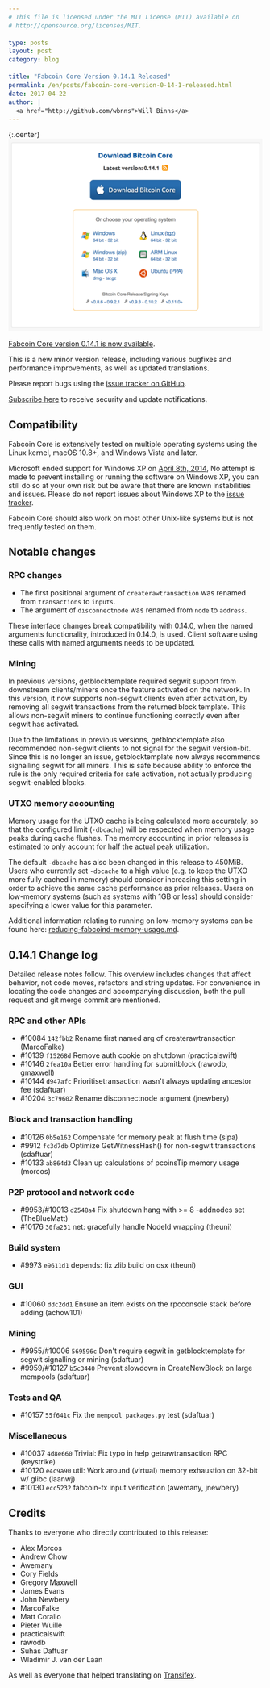 ```yaml
---
# This file is licensed under the MIT License (MIT) available on
# http://opensource.org/licenses/MIT.

type: posts
layout: post
category: blog

title: "Fabcoin Core Version 0.14.1 Released"
permalink: /en/posts/fabcoin-core-version-0-14-1-released.html
date: 2017-04-22
author: |
  <a href="http://github.com/wbnns">Will Binns</a>
---
```


{:.center}
![Fabcoin Core Version 0.14.1](/img/blog/free/fabcoin-core-0141.png)

[Fabcoin Core version 0.14.1 is now available](http://fabcoins.info/en/download).

This is a new minor version release, including various bugfixes and performance improvements, as well as updated translations.

Please report bugs using the [issue tracker on GitHub](http://github.com/fabcoin/fabcoin/issues).

[Subscribe here](http://fabcoincore.org/en/list/announcements/join/) to receive
security and update notifications.

## Compatibility

Fabcoin Core is extensively tested on multiple operating systems using
the Linux kernel, macOS 10.8+, and Windows Vista and later.

Microsoft ended support for Windows XP on [April 8th,
2014](http://www.microsoft.com/en-us/WindowsForBusiness/end-of-xp-support),
No attempt is made to prevent installing or running the software on Windows XP,
you can still do so at your own risk but be aware that there are known
instabilities and issues. Please do not report issues about Windows XP to the
[issue tracker](http://github.com/fabcoin/fabcoin/issues).

Fabcoin Core should also work on most other Unix-like systems but is not
frequently tested on them.

## Notable changes

### RPC changes

- The first positional argument of `createrawtransaction` was renamed from
  `transactions` to `inputs`.
- The argument of `disconnectnode` was renamed from `node` to `address`.

These interface changes break compatibility with 0.14.0, when the named
arguments functionality, introduced in 0.14.0, is used. Client software
using these calls with named arguments needs to be updated.

### Mining

In previous versions, getblocktemplate required segwit support from downstream
clients/miners once the feature activated on the network. In this version, it
now supports non-segwit clients even after activation, by removing all segwit
transactions from the returned block template. This allows non-segwit miners to
continue functioning correctly even after segwit has activated.

Due to the limitations in previous versions, getblocktemplate also recommended
non-segwit clients to not signal for the segwit version-bit. Since this is no
longer an issue, getblocktemplate now always recommends signalling segwit for
all miners. This is safe because ability to enforce the rule is the only
required criteria for safe activation, not actually producing segwit-enabled
blocks.

### UTXO memory accounting

Memory usage for the UTXO cache is being calculated more accurately, so that
the configured limit (`-dbcache`) will be respected when memory usage peaks
during cache flushes.  The memory accounting in prior releases is estimated to
only account for half the actual peak utilization.

The default `-dbcache` has also been changed in this release to 450MiB.  Users
who currently set `-dbcache` to a high value (e.g. to keep the UTXO more fully
cached in memory) should consider increasing this setting in order to achieve
the same cache performance as prior releases.  Users on low-memory systems
(such as systems with 1GB or less) should consider specifying a lower value for
this parameter.

Additional information relating to running on low-memory systems can be found
here:
[reducing-fabcoind-memory-usage.md](http://gist.github.com/laanwj/efe29c7661ce9b6620a7).

## 0.14.1 Change log

Detailed release notes follow. This overview includes changes that affect
behavior, not code moves, refactors and string updates. For convenience in locating
the code changes and accompanying discussion, both the pull request and
git merge commit are mentioned.

### RPC and other APIs

- \#10084 `142fbb2` Rename first named arg of createrawtransaction (MarcoFalke)
- \#10139 `f15268d` Remove auth cookie on shutdown (practicalswift)
- \#10146 `2fea10a` Better error handling for submitblock (rawodb, gmaxwell)
- \#10144 `d947afc` Prioritisetransaction wasn't always updating ancestor fee (sdaftuar)
- \#10204 `3c79602` Rename disconnectnode argument (jnewbery)

### Block and transaction handling

- \#10126 `0b5e162` Compensate for memory peak at flush time (sipa)
- \#9912 `fc3d7db` Optimize GetWitnessHash() for non-segwit transactions (sdaftuar)
- \#10133 `ab864d3` Clean up calculations of pcoinsTip memory usage (morcos)

### P2P protocol and network code

- \#9953/\#10013 `d2548a4` Fix shutdown hang with >= 8 -addnodes set (TheBlueMatt)
- \#10176 `30fa231` net: gracefully handle NodeId wrapping (theuni)

### Build system

- \#9973 `e9611d1` depends: fix zlib build on osx (theuni)

### GUI

- \#10060 `ddc2dd1` Ensure an item exists on the rpcconsole stack before adding (achow101)

### Mining

- \#9955/#10006 `569596c` Don't require segwit in getblocktemplate for segwit signalling or mining (sdaftuar)
- \#9959/#10127 `b5c3440` Prevent slowdown in CreateNewBlock on large mempools (sdaftuar)

### Tests and QA

- \#10157 `55f641c` Fix the `mempool_packages.py` test (sdaftuar)

### Miscellaneous

- \#10037 `4d8e660` Trivial: Fix typo in help getrawtransaction RPC (keystrike)
- \#10120 `e4c9a90` util: Work around (virtual) memory exhaustion on 32-bit w/ glibc (laanwj)
- \#10130 `ecc5232` fabcoin-tx input verification (awemany, jnewbery)

## Credits

Thanks to everyone who directly contributed to this release:

- Alex Morcos
- Andrew Chow
- Awemany
- Cory Fields
- Gregory Maxwell
- James Evans
- John Newbery
- MarcoFalke
- Matt Corallo
- Pieter Wuille
- practicalswift
- rawodb
- Suhas Daftuar
- Wladimir J. van der Laan

As well as everyone that helped translating on
[Transifex](http://www.transifex.com/projects/p/fabcoin/).